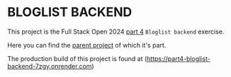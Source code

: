 # BLOGLIST BACKEND

This project is the Full Stack Open 2024 [part 4](https://fullstackopen.com/en/part4/) `Bloglist backend` exercise.

Here you can find the [parent project](https://github.com/geingles/fullstackopen_exercises.git) of which it's part.

The production build of this project is found at (https://part4-bloglist-backend-7zgy.onrender.com)

